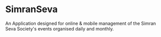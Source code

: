 SimranSeva
==========

An Application designed for online &amp; mobile management of the Simran Seva Society's events organised daily and monthly.
